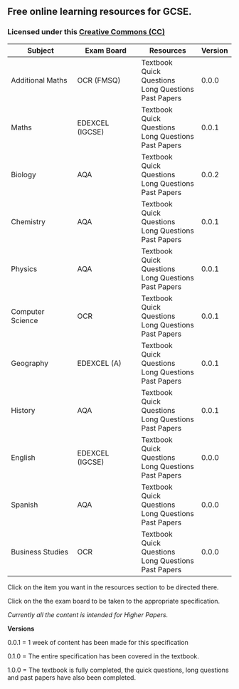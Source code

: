 ## Free online learning resources for GCSE. 

### Licensed under this [Creative Commons (CC)](https://creativecommons.org/licenses/by-nc-sa/4.0/)

| Subject          | Exam Board      | Resources                                | Version |
| ---------------- | --------------- | ---------------------------------------- | ------- |
| Additional Maths | OCR (FMSQ)      | Textbook <br/>Quick Questions<br />Long Questions<br/>Past Papers | 0.0.0   |
| Maths            | EDEXCEL (IGCSE) | Textbook <br/>Quick Questions<br />Long Questions<br/>Past Papers | 0.0.1   |
| Biology          | AQA             | Textbook <br/>Quick Questions<br />Long Questions<br/>Past Papers | 0.0.2   |
| Chemistry        | AQA             | Textbook <br/>Quick Questions<br />Long Questions<br/>Past Papers | 0.0.1   |
| Physics          | AQA             | Textbook <br/>Quick Questions<br />Long Questions<br/>Past Papers | 0.0.1   |
| Computer Science | OCR             | Textbook <br/>Quick Questions<br />Long Questions<br/>Past Papers | 0.0.1   |
| Geography        | EDEXCEL (A)     | Textbook <br/>Quick Questions<br />Long Questions<br/>Past Papers | 0.0.1   |
| History          | AQA             | Textbook <br/>Quick Questions<br />Long Questions<br/>Past Papers | 0.0.1   |
| English          | EDEXCEL (IGCSE) | Textbook <br/>Quick Questions<br />Long Questions<br/>Past Papers | 0.0.0   |
| Spanish          | AQA             | Textbook<br/>Quick Questions <br/>Long Questions <br/>Past Papers | 0.0.0   |
| Business Studies | OCR             | Textbook<br/>Quick Questions <br/>Long Questions <br/>Past Papers | 0.0.0   |

Click on the item you want in the resources section to be directed there.

Click on the the exam board to be taken to the appropriate specification.

*Currently all the content is intended for Higher Papers.*

**Versions**

0.0.1 = 1 week of content has been made for this specification

0.1.0 = The entire specification has been covered in the textbook.

1.0.0 = The textbook is fully completed, the quick questions, long questions and past papers have also been completed.
